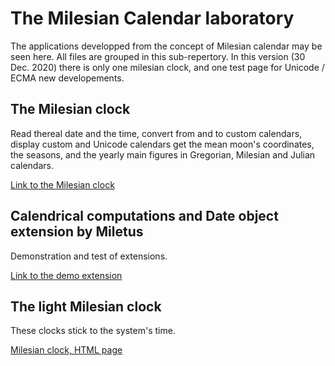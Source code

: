 # The Milesian Calendar laboratory
The applications developped from the concept of Milesian calendar may be seen here. All files are grouped in this sub-repertory.
In this version (30 Dec. 2020) there is only one milesian clock, and one test page for Unicode / ECMA new developements.

## The Milesian clock
Read thereal  date and the time, convert from and to custom calendars, display custom and Unicode calendars get the mean moon's coordinates, the seasons, and the yearly main figures in Gregorian, Milesian and Julian calendars.

[Link to the Milesian clock](https://Louis-Aime.github.io/Milesian-calendar/milesianclock.html)

## Calendrical computations and Date object extension by Miletus
Demonstration and test of extensions.

[Link to the demo extension](https://Louis-Aime.github.io/Milesian-calendar/dateextendtest-fr.html)

## The light Milesian clock

These clocks stick to the system's time.

[Milesian clock, HTML page](https://Louis-Aime.github.io/Milesian-calendar/lightmilesianclock.html)
